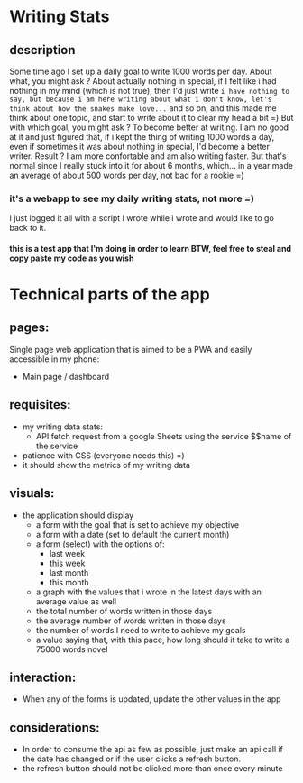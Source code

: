 # Writing Stats
## description
Some time ago I set up a daily goal to write 1000 words per day.
About what, you might ask ? About actually nothing in special, if I felt like i had nothing in my mind (which is not true), then I'd just write `i have nothing to say, but because i am here writing about what i don't know, let's think about how the snakes make love...` and so on, and this made me think about one topic, and start to write about it to clear my head a bit =)
But with which goal, you might ask ? To become better at writing. I am no good at it and just figured that, if i kept the thing of writing 1000 words a day, even if sometimes it was about nothing in special, I'd become a better writer.
Result ? I am more confortable and am also writing faster. But that's normal since I really stuck into it for about 6 months, which... in a year made an average of about 500 words per day, not bad for a rookie =)

### it's a webapp to see my daily writing stats, not more =) 
I just logged it all with a script I wrote while i wrote and would like to go back to it.

#### this is a test app that I'm doing in order to learn BTW, feel free to steal and copy paste my code as you wish 

# Technical parts of the app 
## pages:
Single page web application that is aimed to be a PWA and easily accessible in my phone:
 - Main page / dashboard

## requisites:
 - my writing data stats:
   - API fetch request from a google Sheets using the service $$name of the service 
 - patience with CSS (everyone needs this) =)
 - it should show the metrics of my writing data

## visuals:
 - the application should display
   - a form with the goal that is set to achieve my objective
   - a form with a date (set to default the current month)
   - a form (select) with the options of:
     - last week
     - this week
     - last month
     - this month
   - a graph with the values that i wrote in the latest days with an average value as well
   - the total number of words written in those days
   - the average number of words written in those days
   - the number of words I need to write to achieve my goals
   - a value saying that, with this pace, how long should it take to write a 75000 words novel

## interaction:
 - When any of the forms is updated, update the other values in the app

## considerations:
 - In order to consume the api as few as possible, just make an api call if the date has changed or if the user clicks a refresh button.
 - the refresh button should not be clicked more than once every minute